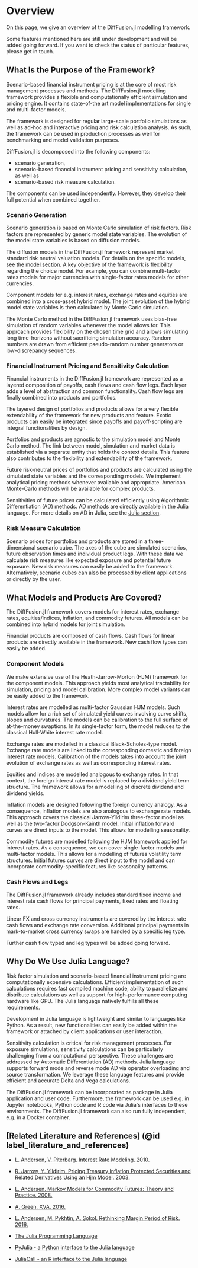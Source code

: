 # Overview

On this page, we give an overview of the DiffFusion.jl modelling framework.

Some features mentioned here are still under development and will be added going forward. If you want to check the status of particular features, please get in touch.

## What Is the Purpose of the Framework?

Scenario-based financial instrument pricing is at the core of most risk management processes and methods. The DiffFusion.jl modelling framework provides a flexible and computationally efficient simulation and pricing engine. It contains state-of-the art model implementations for single and multi-factor models.

The framework is designed for regular large-scale portfolio simulations as well as ad-hoc and interactive pricing and risk calculation analysis. As such, the framework can be used in production processes as well for benchmarking and model validation purposes. 

DiffFusion.jl is decomposed into the following components:

 - scenario generation,
 - scenario-based financial instrument pricing and sensitivity calculation, as well as
 - scenario-based risk measure calculation.

The components can be used independently. However, they develop their full potential when combined together. 


### Scenario Generation

Scenario generation is based on Monte Carlo simulation of risk factors. Risk factors are represented by generic model state variables. The evolution of the model state variables is based on diffusion models.

The diffusion models in the DiffFusion.jl framework represent market standard risk neutral valuation models. For details on the specific models, see the [model section](#What-Models-and-Products-Are-Covered?). A key objective of the framework is flexibility regarding the choice model. For example, you can combine multi-factor rates models for major currencies with single-factor rates models for other currencies.  

Component models for e.g. interest rates, exchange rates and equities are combined into a cross-asset hybrid model. The joint evolution of the hybrid model state variables is then calculated by Monte Carlo simulation.

The Monte Carlo method in the DiffFusion.jl framework uses bias-free simulation of random variables whenever the model allows for. This approach provides flexibility on the chosen time grid and allows simulating long time-horizons without sacrificing simulation accuracy. Random numbers are drawn from efficient pseudo-random number generators or low-discrepancy sequences.


### Financial Instrument Pricing and Sensitivity Calculation

Financial instruments in the DiffFusion.jl framework are represented as a layered composition of payoffs, cash flows and cash flow legs. Each layer adds a level of abstraction and common functionality. Cash flow legs are finally combined into products and portfolios.

The layered design of portfolios and products allows for a very flexible extendability of the framework for new products and feature. Exotic products can easily be integrated since payoffs and payoff-scripting are integral functionalities by design.

Portfolios and products are agnostic to the simulation model and Monte Carlo method. The link between model, simulation and market data is established via a separate entity that holds the context details. This feature also contributes to the flexibility and extendability of the framework. 

Future risk-neutral prices of portfolios and products are calculated using the simulated state variables and the corresponding models. We implement analytical pricing methods whenever available and appropriate. American Monte-Carlo methods will be available for complex products.

Sensitivities of future prices can be calculated efficiently using Algorithmic Differentiation (AD) methods. AD methods are directly available in the Julia language. For more details on AD in Julia, see the [Julia section](#Why-Do-We-Use-Julia-Language?). 


### Risk Measure Calculation

Scenario prices for portfolios and products are stored in a three-dimensional scenario cube. The axes of the cube are simulated scenarios, future observation times and individual product legs. With these data we calculate risk measures like expected exposure and potential future exposure. New risk measures can easily be added to the framework. Alternatively, scenario cubes can also be processed by client applications or directly by the user.


## What Models and Products Are Covered?

The DiffFusion.jl framework covers models for interest rates, exchange rates, equities/indices, inflation, and commodity futures. All models can be combined into hybrid models for joint simulation.

Financial products are composed of cash flows. Cash flows for linear products are directly available in the framework. New cash flow types can easily be added.


### Component Models

We make extensive use of the Heath-Jarrow-Morton (HJM) framework for the component models. This approach yields most analytical tractability for simulation, pricing and model calibration. More complex model variants can be easily added to the framework.

Interest rates are modelled as multi-factor Gaussian HJM models. Such models allow for a rich set of simulated yield curves involving curve shifts, slopes and curvatures. The models can be calibration to the full surface of at-the-money swaptions. In its single-factor form, the model reduces to the classical Hull-White interest rate model.

Exchange rates are modelled in a classical Black-Scholes-type model. Exchange rate models are linked to the corresponding domestic and foreign interest rate models. Calibration of the models takes into account the joint evolution of exchange rates as well as corresponding interest rates.

Equities and indices are modelled analogous to exchange rates. In that context, the foreign interest rate model is replaced by a dividend yield term structure. The framework allows for a modelling of discrete dividend and dividend yields.

Inflation models are designed following the foreign currency analogy. As a consequence, inflation models are also analogous to exchange rate models. This approach covers the classical Jarrow-Yildirim three-factor model as well as the two-factor Dodgson-Kainth model. Initial inflation forward curves are direct inputs to the model. This allows for modelling seasonality.

Commodity futures are modelled following the HJM framework applied for interest rates. As a consequence, we can cover single-factor models and multi-factor models. This allows for a modelling of futures volatility term structures. Initial futures curves are direct input to the model and can incorporate commodity-specific features like seasonality patterns.

### Cash Flows and Legs

The DiffFusion.jl framework already includes standard fixed income and interest rate cash flows for principal payments, fixed rates and floating rates.

Linear FX and cross currency instruments are covered by the interest rate cash flows and exchange rate conversion. Additional principal payments in mark-to-market cross currency swaps are handled by a specific leg type.

Further cash flow typed and leg types will be added going forward.


## Why Do We Use Julia Language?

Risk factor simulation and scenario-based financial instrument pricing are computationally expensive calculations. Efficient implementation of such calculations requires fast compiled machine code, ability to parallelize and distribute calculations as well as support for high-performance computing hardware like GPU. The Julia language natively fulfills all these requirements.

Development in Julia language is lightweight and similar to languages like Python. As a result, new functionalities can easily be added within the framework or attached by client applications or user interaction.

Sensitivity calculation is critical for risk management processes. For exposure simulations, sensitivity calculations can be particularly challenging from a computational perspective. These challenges are addressed by Automatic Differentiation (AD) methods. Julia language supports forward mode and reverse mode AD via operator overloading and source transformation. We leverage these language features and provide efficient and accurate Delta and Vega calculations.

The DiffFusion.jl framework can be incorporated as package in Julia application and user code. Furthermore, the framework can be used e.g. in Jupyter notebooks, Python code and R code via Julia's interfaces to these environments. The DiffFusion.jl framework can also run fully independent, e.g. in a Docker container.


## [Related Literature and References] (@id label_literature_and_references)

- [L. Andersen, V. Piterbarg. Interest Rate Modeling. 2010.](http://andersen-piterbarg-book.com/)
- [R. Jarrow, Y. Yildirim. Pricing Treasury Inflation Protected Securities and Related Derivatives Using an Hjm Model. 2003.](https://ssrn.com/abstract=585828)
- [L. Andersen. Markov Models for Commodity Futures: Theory and Practice. 2008.](https://ssrn.com/abstract=1138782)
- [A. Green. XVA. 2016.](https://www.wiley.com/en-us/XVA:+Credit,+Funding+and+Capital+Valuation+Adjustments-p-9781118556788)
- [L. Andersen, M. Pykhtin, A. Sokol. Rethinking Margin Period of Risk. 2016.](https://ssrn.com/abstract=2719964)

- [The Julia Programming Language](https://julialang.org/)
- [PyJulia - a Python interface to the Julia language](https://pyjulia.readthedocs.io/en/latest/index.html)
- [JuliaCall - an R interface to the Julia language](https://cran.r-project.org/web/packages/JuliaCall/readme/README.html)
